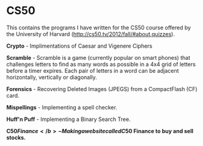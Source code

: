 # CS50
This contains the programs I have written for the CS50 course offered by the University of Harvard (http://cs50.tv/2012/fall/#about,quizzes). 

<b>Crypto</b> - Implimentations of Caesar and Vigenere Ciphers

<b>Scramble</b> - Scramble is a game (currently popular on smart phones) that challenges letters to find as many words as possible in a 4x4 grid of letters before a timer expires. Each pair of letters in a word can be adjacent horizontally, vertically or diagonally. 

<b>Forensics</b> - Recovering Deleted Images (JPEGS) from a CompactFlash (CF) card. 

<b>Mispellings</b> - Implementing a spell checker.

<b>Huff'n Puff</b> - Implementing a Binary Search Tree. 

<b>C$50 Finance</b> - Making a website called C$50 Finance to buy and sell stocks. 
